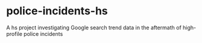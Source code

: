 # police-incidents-hs
A hs project investigating Google search trend data in the aftermath of high-profile police incidents
